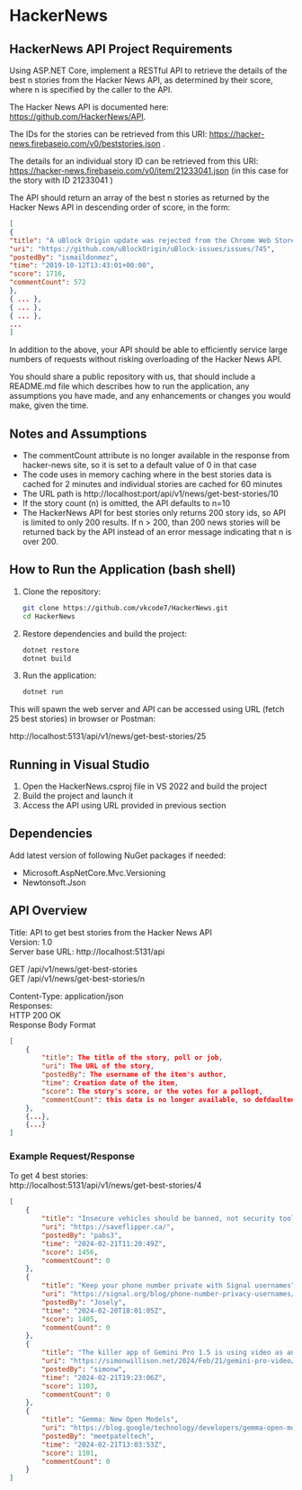 # HackerNews
## HackerNews API Project Requirements

Using ASP.NET Core, implement a RESTful API to retrieve the details of the best n stories from the Hacker News API, as determined by their score, where n is specified by the caller to the API.

The Hacker News API is documented here: https://github.com/HackerNews/API.

The IDs for the stories can be retrieved from this URI: https://hacker-news.firebaseio.com/v0/beststories.json .

The details for an individual story ID can be retrieved from this URI: https://hacker-news.firebaseio.com/v0/item/21233041.json (in this case for the story with ID 21233041 )

The API should return an array of the best n stories as returned by the Hacker News API in descending order of score, in the form:

```json
[
{
"title": "A uBlock Origin update was rejected from the Chrome Web Store",
"uri": "https://github.com/uBlockOrigin/uBlock-issues/issues/745",
"postedBy": "ismaildonmez",
"time": "2019-10-12T13:43:01+00:00",
"score": 1716,
"commentCount": 572
},
{ ... },
{ ... },
{ ... },
...
]
```

In addition to the above, your API should be able to efficiently service large numbers of requests without risking overloading of the Hacker News API.

You should share a public repository with us, that should include a README.md file which describes how to run the application, any assumptions you have made, and any enhancements or changes you would make, given the time.

## Notes and Assumptions
- The commentCount attribute is no longer available in the response from hacker-news site, so it is set to a default value of 0 in that case
- The code uses in memory caching where in the best stories data is cached for 2 minutes and individual stories are cached for 60 minutes
- The URL path is http://localhost:port/api/v1/news/get-best-stories/10
- If the story count (n) is omitted, the API defaults to n=10
- The HackerNews API for best stories only returns 200 story ids, so API is limited to only 200 results. If n > 200, than 200 news stories will be returned back by the API instead of an error message indicating that n is over 200.

## How to Run the Application (bash shell)

1. Clone the repository:
   ```bash
   git clone https://github.com/vkcode7/HackerNews.git
   cd HackerNews

2. Restore dependencies and build the project:
   ```bash
   dotnet restore
   dotnet build

2. Run the application:
   ```bash
   dotnet run

This will spawn the web server and API can be accessed using URL (fetch 25 best stories) in browser or Postman:

http://localhost:5131/api/v1/news/get-best-stories/25

## Running in Visual Studio

1. Open the HackerNews.csproj file in VS 2022 and build the project
2. Build the project and launch it
3. Access the API using URL provided in previous section

## Dependencies
Add latest version of following NuGet packages if needed:
- Microsoft.AspNetCore.Mvc.Versioning
- Newtonsoft.Json

## API Overview

Title: API to get best stories from the Hacker News API<br>
Version: 1.0<br>
Server base URL: http://localhost:5131/api<br>

GET /api/v1/news/get-best-stories<br>
GET /api/v1/news/get-best-stories/n

Content-Type: application/json <br>
Responses:<br>
   HTTP 200 OK<br>
   Response Body Format<br>
```json
[
    {
        "title": The title of the story, poll or job,
        "uri": The URL of the story,
        "postedBy": The username of the item's author,
        "time": Creation date of the item,
        "score": The story's score, or the votes for a pollopt,
        "commentCount": this data is no longer available, so defdaulted to 0
    },
    {...},
    {...}
]
```
### Example Request/Response
To get 4 best stories:<br>
http://localhost:5131/api/v1/news/get-best-stories/4

```json
[
    {
        "title": "Insecure vehicles should be banned, not security tools like the Flipper Zero",
        "uri": "https://saveflipper.ca/",
        "postedBy": "pabs3",
        "time": "2024-02-21T11:20:49Z",
        "score": 1456,
        "commentCount": 0
    },
    {
        "title": "Keep your phone number private with Signal usernames",
        "uri": "https://signal.org/blog/phone-number-privacy-usernames/",
        "postedBy": "Josely",
        "time": "2024-02-20T18:01:05Z",
        "score": 1405,
        "commentCount": 0
    },
    {
        "title": "The killer app of Gemini Pro 1.5 is using video as an input",
        "uri": "https://simonwillison.net/2024/Feb/21/gemini-pro-video/",
        "postedBy": "simonw",
        "time": "2024-02-21T19:23:06Z",
        "score": 1103,
        "commentCount": 0
    },
    {
        "title": "Gemma: New Open Models",
        "uri": "https://blog.google/technology/developers/gemma-open-models/",
        "postedBy": "meetpateltech",
        "time": "2024-02-21T13:03:53Z",
        "score": 1101,
        "commentCount": 0
    }
]
```
